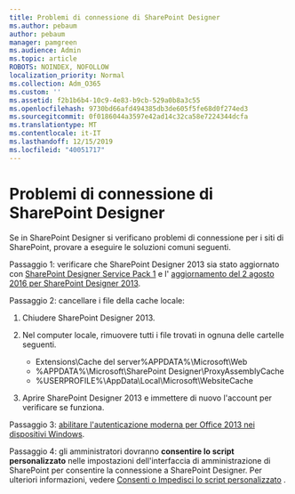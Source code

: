 ```yaml
---
title: Problemi di connessione di SharePoint Designer
ms.author: pebaum
author: pebaum
manager: pamgreen
ms.audience: Admin
ms.topic: article
ROBOTS: NOINDEX, NOFOLLOW
localization_priority: Normal
ms.collection: Adm_O365
ms.custom: ''
ms.assetid: f2b1b6b4-10c9-4e83-b9cb-529a0b8a3c55
ms.openlocfilehash: 9730bd66afd494385db3de605f5fe68d0f274ed3
ms.sourcegitcommit: 0f0186044a3597e42ad14c32ca58e7224344dcfa
ms.translationtype: MT
ms.contentlocale: it-IT
ms.lasthandoff: 12/15/2019
ms.locfileid: "40051717"
---
```

# <a name="sharepoint-designer-connection-issues"></a>Problemi di connessione di SharePoint Designer 

Se in SharePoint Designer si verificano problemi di connessione per i siti di SharePoint, provare a eseguire le soluzioni comuni seguenti.

Passaggio 1: verificare che SharePoint Designer 2013 sia stato aggiornato con [SharePoint Designer Service Pack 1](https://support.microsoft.com/help/2817441/description-of-microsoft-sharepoint-designer-2013-service-pack-1-sp1) e l' [aggiornamento del 2 agosto 2016 per SharePoint Designer 2013](https://support.microsoft.com/help/3114721/august-2-2016-update-for-sharepoint-designer-2013-kb3114721).



Passaggio 2: cancellare i file della cache locale:

1. Chiudere SharePoint Designer 2013.

2. Nel computer locale, rimuovere tutti i file trovati in ognuna delle cartelle seguenti.

    - Extensions\Cache del server%APPDATA%\Microsoft\Web
    - %APPDATA%\Microsoft\SharePoint Designer\ProxyAssemblyCache
    - %USERPROFILE%\AppData\Local\Microsoft\WebsiteCache

3. Aprire SharePoint Designer 2013 e immettere di nuovo l'account per verificare se funziona.

Passaggio 3: [abilitare l'autenticazione moderna per Office 2013 nei dispositivi Windows](https://docs.microsoft.com/office365/admin/security-and-compliance/enable-modern-authentication?redirectSourcePath=/article/Enable-Modern-Authentication-for-Office-2013-on-Windows-devices-7dc1c01a-090f-4971-9677-f1b192d6c910&view=o365-worldwide).

Passaggio 4: gli amministratori dovranno **consentire lo script personalizzato** nelle impostazioni dell'interfaccia di amministrazione di SharePoint per consentire la connessione a SharePoint Designer. Per ulteriori informazioni, vedere [Consenti o Impedisci lo script personalizzato](https://docs.microsoft.com/sharepoint/allow-or-prevent-custom-script) .


